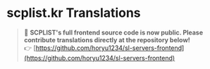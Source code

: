 # scplist.kr Translations

> 📢 **SCPLIST's full frontend source code is now public. Please contribute translations directly at the repository below!**  
> 👉 [https://github.com/horyu1234/sl-servers-frontend](https://github.com/horyu1234/sl-servers-frontend)
